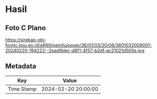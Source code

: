 # Hasil

## Foto C Plano

https://sirekap-obj-formc.kpu.go.id/a949/pemilu/ppwp/36/01/03/20/06/3601032006001-20240220-194222--2ead9dec-d8f1-4f57-b2df-ac21021d500e.jpg


## Metadata

| Key        | Value               |
| ---------- | ------------------- |
| Time Stamp | 2024-02-20 20:00:00 |



